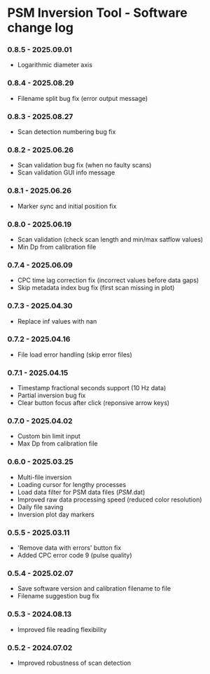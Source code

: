 # PSM Inversion Tool - Software change log 

### 0.8.5 - 2025.09.01
- Logarithmic diameter axis

### 0.8.4 - 2025.08.29
- Filename split bug fix (error output message)

### 0.8.3 - 2025.08.27
- Scan detection numbering bug fix

### 0.8.2 - 2025.06.26
- Scan validation bug fix (when no faulty scans)
- Scan validation GUI info message

### 0.8.1 - 2025.06.26
- Marker sync and initial position fix

### 0.8.0 - 2025.06.19
- Scan validation (check scan length and min/max satflow values)
- Min Dp from calibration file

### 0.7.4 - 2025.06.09
- CPC time lag correction fix (incorrect values before data gaps)
- Skip metadata index bug fix (first scan missing in plot)

### 0.7.3 - 2025.04.30
- Replace inf values with nan

### 0.7.2 - 2025.04.16
- File load error handling (skip error files)

### 0.7.1 - 2025.04.15
- Timestamp fractional seconds support (10 Hz data)
- Partial inversion bug fix
- Clear button focus after click (reponsive arrow keys)

### 0.7.0 - 2025.04.02
- Custom bin limit input
- Max Dp from calibration file

### 0.6.0 - 2025.03.25
- Multi-file inversion
- Loading cursor for lengthy processes
- Load data filter for PSM data files (*PSM*.dat)
- Improved raw data processing speed (reduced color resolution)
- Daily file saving
- Inversion plot day markers

### 0.5.5 - 2025.03.11
- 'Remove data with errors' button fix
- Added CPC error code 9 (pulse quality)

### 0.5.4 - 2025.02.07
- Save software version and calibration filename to file
- Filename suggestion bug fix

### 0.5.3 - 2024.08.13
- Improved file reading flexibility

### 0.5.2 - 2024.07.02
- Improved robustness of scan detection